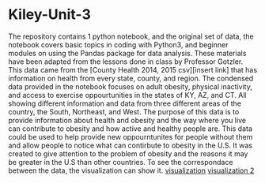 # Kiley-Unit-3

The repository contains 1 python notebook, and the original set of data, the notebook covers basic topics in coding with Python3, and beginner modules on using the Pandas package for data analysis. 
These materials have been adapted from the lessons done in class by Professor Gotzler. 
This data came from the [County Health 2014, 2015 csv][insert link] that has information on health from every state, county, and region. 
The condensed data provided in the notebook focuses on adult obesity, physical inactivity, and access to exercise oppourtunities in the states of KY, AZ, and CT. All showing different information and data from three different areas of the country, the South, Northeast, and West.
The purpose of this data is to provide information about health and obesity and the way where you live can contribute to obesity and how active and healthy people are. 
This data could be used to help provide new oppourntunites for people without them and allow people to notice what can contirbute to obesity in the U.S. It was created to give attention to the problem of obesity and the reasons it may be greater in the U.S than other countries. 
To see the correspondace between the data, the visualization can show it. [visualization](https://public.flourish.studio/visualisation/11890409/) [visualization 2](https://public.flourish.studio/visualisation/11890298/)

